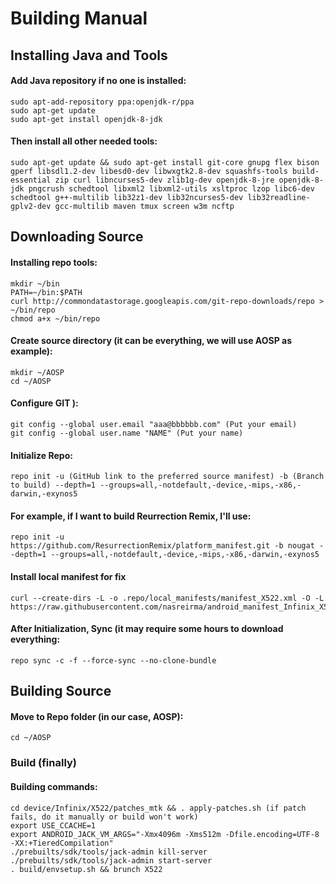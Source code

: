# Building Manual

## Installing Java and Tools

#### Add Java repository if no one is installed:
```
sudo apt-add-repository ppa:openjdk-r/ppa
sudo apt-get update
sudo apt-get install openjdk-8-jdk
```
#### Then install all other needed tools:
```
sudo apt-get update && sudo apt-get install git-core gnupg flex bison gperf libsdl1.2-dev libesd0-dev libwxgtk2.8-dev squashfs-tools build-essential zip curl libncurses5-dev zlib1g-dev openjdk-8-jre openjdk-8-jdk pngcrush schedtool libxml2 libxml2-utils xsltproc lzop libc6-dev schedtool g++-multilib lib32z1-dev lib32ncurses5-dev lib32readline-gplv2-dev gcc-multilib maven tmux screen w3m ncftp
```
## Downloading Source

#### Installing repo tools:
```
mkdir ~/bin
PATH=~/bin:$PATH
curl http://commondatastorage.googleapis.com/git-repo-downloads/repo > ~/bin/repo
chmod a+x ~/bin/repo
```
#### Create source directory (it can be everything, we will use AOSP as example):
```
mkdir ~/AOSP
cd ~/AOSP
```
#### Configure GIT ):
```
git config --global user.email "aaa@bbbbbb.com" (Put your email) 
git config --global user.name "NAME" (Put your name)
```
#### Initialize Repo:
```
repo init -u (GitHub link to the preferred source manifest) -b (Branch to build) --depth=1 --groups=all,-notdefault,-device,-mips,-x86,-darwin,-exynos5
```
#### For example, if I want to build Reurrection Remix, I'll use:
```
repo init -u https://github.com/ResurrectionRemix/platform_manifest.git -b nougat --depth=1 --groups=all,-notdefault,-device,-mips,-x86,-darwin,-exynos5
```
#### Install local manifest for fix
```
curl --create-dirs -L -o .repo/local_manifests/manifest_X522.xml -O -L https://raw.githubusercontent.com/nasreirma/android_manifest_Infinix_X522/master/manifest_X522.xml
```
#### After Initialization, Sync (it may require some hours to download everything:
```
repo sync -c -f --force-sync --no-clone-bundle
``` 
## Building Source

#### Move to Repo folder (in our case, AOSP):
```
cd ~/AOSP
```

### Build (finally)

#### Building commands:
```
cd device/Infinix/X522/patches_mtk && . apply-patches.sh (if patch fails, do it manually or build won't work)
export USE_CCACHE=1
export ANDROID_JACK_VM_ARGS="-Xmx4096m -Xms512m -Dfile.encoding=UTF-8 -XX:+TieredCompilation"
./prebuilts/sdk/tools/jack-admin kill-server
./prebuilts/sdk/tools/jack-admin start-server
. build/envsetup.sh && brunch X522
```

